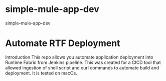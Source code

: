 # simple-mule-app-dev
simple-mule-app-dev
# Automate RTF Deployment
Introduction
This repo allows you automate application deployment into Runtime Fabric from Jenkins pipeline. This was created for a CICD tool that allowed ingestion of shell script and curl commands to automate build and deployment. It is tested on macOs. 
